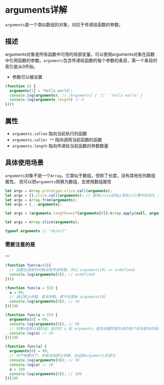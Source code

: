 # arguments详解
`arguments`是一个类似数组的对象，对应于传递给函数的参数。
## 描述
arguments对象是所有函数中可用的局部变量。可以使用arguments对象在函数中引用函数的参数。`arguments`包含传递给函数的每个参数的条目，第一个条目的索引是从0开始。
* 参数可以被设置
~~~js
(function () {
  arguments[1] = "hello world";
  console.log(arguments); // [Arguments] { '1': 'hello world' }
  console.log(arguments.length) // 0
})()
~~~
## 属性
* `arguments.callee` 指向当前执行的函数
* `arguments.caller **` 指向调用当前函数的函数
* `arguments.length` 指向传递给当前函数的参数数量
## 具体使用场景
`arguments`对象不是一个`Array`。它类似于数组，但除了长度，没有其他任何数组属性。
但可以把`arguments`转换为数组，去使用数组属性
~~~js
let args = Array.prototype.slice.call(arguments);
let args = [].slice.call(arguments); // 使用slice会阻止某些js引擎中的优化（如V8）
let args = Array.from(arguments);
let args = [...arguments];

let args = (arguments.length===1?[arguments[0]]:Array.apply(null, arguments));

let args = Array.slice(arguments);

typeof arguments // "object"
~~~
### 需要注意的是
一
~~~js
(function func(a=55){
  // 函数在调用的时候没有传递参数，所以 arguments[0] => undefined
  console.log(arguments[0]); // undefined
})()

(function func(a = 55) {
  a = 99;
  // 通过默认参数，更改参数，都不会更新 arguments[0]
  console.log(arguments[0]); // 10
})(10)

(function func(a = 55) {
  arguments[0] = 99;
  console.log(arguments[0]); // 99
  // 如果a有默认值的话，此时的 a 和 arguments 是在创建时就生成的两个没有联系的局部变量
  console.log(a) // 10
})(10)

(function func(a) {
  arguments[0] = 99;
  // 非严格模式下，参数没有默认参数，会追踪arguments的变化
  console.log(arguments[0]); // 99
  console.log(a) // 10
  a = 100
  console.log(arguments[0]); // 100
})(10)
~~~